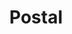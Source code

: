 ---
draft: false
title: Postal
content:
  id: postal
  name: Postal
  website: https://docs.postalserver.io/
  short_description: Postal is a fully featured open-source mail delivery platform for incoming and outgoing email.
---